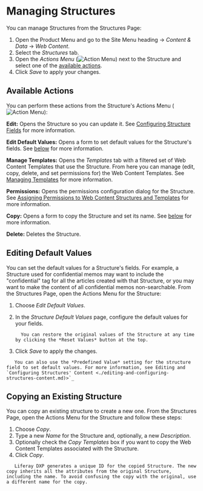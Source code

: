 # Managing Structures

You can manage Structures from the Structures Page: 

1. Open the Product Menu and go to the Site Menu heading &rarr; *Content & Data* &rarr; *Web Content*.
1. Select the *Structures* tab.
1. Open the *Actions Menu* (![Action Menu](../../../../images/icon-actions.png)) next to the Structure and select one of the [available actions](#available-actions).
1. Click *Save* to apply your changes.

## Available Actions

You can perform these actions from the Structure's Actions Menu (![Action Menu](../../../../images/icon-actions.png)): 

**Edit:** Opens the Structure so you can update it. See [Configuring Structure Fields](./03-editing-and-configuring-structures-content.md) for more information.

**Edit Default Values:** Opens a form to set default values for the Structure's fields. See [below](#editing-default-values) for more information.

**Manage Templates:** Opens the *Templates* tab with a filtered set of Web Content Templates that use the Structure. From here you can manage (edit, copy, delete, and set permissions for) the Web Content Templates. See [Managing Templates](managing-templates.md) for more information.

**Permissions:** Opens the permissions configuration dialog for the Structure. See [Assigning Permissions to Web Content Structures and Templates](../web-content-templates/assigning-permissions-to-structures-and-templates.md) for more information.

**Copy:** Opens a form to copy the Structure and set its name. See [below](#copying-an-existing-structure) for more information.

**Delete:** Deletes the Structure.

## Editing Default Values

You can set the default values for a Structure's fields. For example, a Structure used for confidential memos may want to include the "confidential" tag for all the articles created with that Structure, or you may want to make the content of all confidential memos non-searchable. From the Structures Page, open the Actions Menu for the Structure:

1. Choose *Edit Default Values*.
1. In the *Structure Default Values* page, configure the default values for your fields.

    ```tip::
      You can restore the original values of the Structure at any time by clicking the *Reset Values* button at the top.
    ```

1. Click *Save* to apply the changes.

```tip::
   You can also use the *Predefined Value* setting for the structure field to set default values. For more information, see Editing and `Configuring Structures' Content <./editing-and-configuring-structures-content.md)>`_
```

## Copying an Existing Structure

You can copy an existing structure to create a new one. From the Structures Page, open the Actions Menu for the Structure and follow these steps:

1. Choose *Copy*.
1. Type a new *Name* for the Structure and, optionally, a new *Description*.
1. Optionally check the *Copy Templates* box if you want to copy the Web Content Templates associated with the Structure. 
1. Click *Copy*.

```tip::
   Liferay DXP generates a unique ID for the copied Structure. The new copy inherits all the attributes from the original Structure, including the name. To avoid confusing the copy with the original, use a different name for the copy.
```